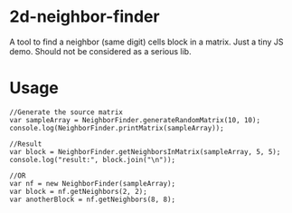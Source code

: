# 2d-neighbor-finder
A tool to find a neighbor (same digit) cells block in a matrix.
Just a tiny JS demo. Should not be considered as a serious lib.

# Usage
```
//Generate the source matrix
var sampleArray = NeighborFinder.generateRandomMatrix(10, 10);
console.log(NeighborFinder.printMatrix(sampleArray));

//Result
var block = NeighborFinder.getNeighborsInMatrix(sampleArray, 5, 5);
console.log("result:", block.join("\n"));

//OR
var nf = new NeighborFinder(sampleArray);
var block = nf.getNeighbors(2, 2);
var anotherBlock = nf.getNeighbors(8, 8);
```
